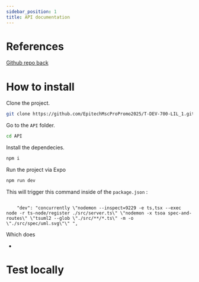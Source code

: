 ```yaml
---
sidebar_position: 1
title: API documentation
---
```

# References

[Github repo back](https://github.com/EpitechMscProPromo2025/T-DEV-700-LIL_1/tree/api)

# How to install

Clone the project.

```bash
git clone https://github.com/EpitechMscProPromo2025/T-DEV-700-LIL_1.git .
``` 

Go to the `API` folder.
```bash
cd API
``` 

Install the dependecies.
```bash
npm i
```

Run the project via Expo
```bash
npm run dev
``` 

This will trigger this command inside of the `package.json` : 

<code>
    "dev": "concurrently \"nodemon --inspect=9229 -e ts,tsx --exec node -r ts-node/register ./src/server.ts\" \"nodemon -x tsoa spec-and-routes\" \"tsuml2 --glob \"./src/**/*.ts\" -m -o \"./src/spec/uml.svg\"\" ",
</code>

Which does

* 

# Test locally



